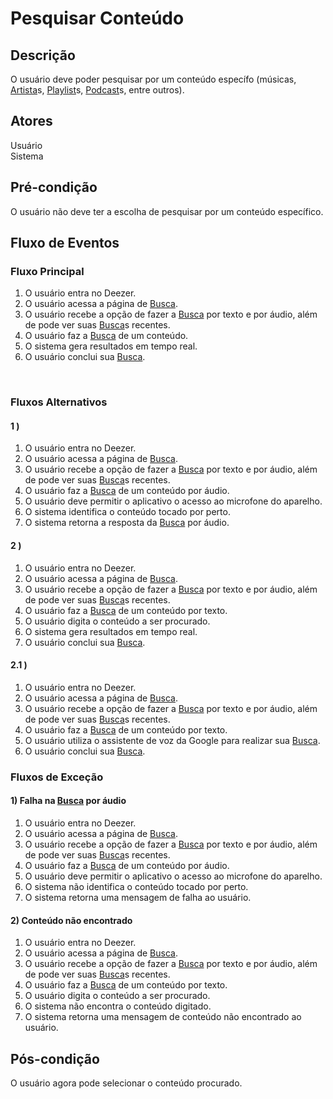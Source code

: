 # Pesquisar Conteúdo
<div class="line"></div>

##  Descrição

O usuário deve poder pesquisar por um conteúdo específo (músicas, [Artista](/modelagem/lexico#artista)s, [Playlist](/modelagem/lexico#playlist)s, [Podcast](/modelagem/lexico#podcast)s, entre outros).

##  Atores

Usuário
<br>
Sistema

##  Pré-condição

O usuário não deve ter a escolha de pesquisar por um conteúdo específico.


##  Fluxo de Eventos

### Fluxo Principal
1. O usuário entra no Deezer.
2. O usuário acessa a página de [Busca](/modelagem/lexico#busca).
3. O usuário recebe a opção de fazer a [Busca](/modelagem/lexico#busca) por texto e por áudio, além de pode ver suas [Busca](/modelagem/lexico#busca)s recentes.
4. O usuário faz a [Busca](/modelagem/lexico#busca) de um conteúdo.
5. O sistema gera resultados em tempo real.
6. O usuário conclui sua [Busca](/modelagem/lexico#busca).
<br>

### Fluxos Alternativos

#### 1 ) 

1. O usuário entra no Deezer.
2. O usuário acessa a página de [Busca](/modelagem/lexico#busca).
3. O usuário recebe a opção de fazer a [Busca](/modelagem/lexico#busca) por texto e por áudio, além de pode ver suas [Busca](/modelagem/lexico#busca)s recentes.
4. O usuário faz a [Busca](/modelagem/lexico#busca) de um conteúdo por áudio.
5. O usuário deve permitir o aplicativo o acesso ao microfone do aparelho.
6. O sistema identifica o conteúdo tocado por perto.
7. O sistema retorna a resposta da [Busca](/modelagem/lexico#busca) por áudio.

#### 2 )

1. O usuário entra no Deezer.
2. O usuário acessa a página de [Busca](/modelagem/lexico#busca).
3. O usuário recebe a opção de fazer a [Busca](/modelagem/lexico#busca) por texto e por áudio, além de pode ver suas [Busca](/modelagem/lexico#busca)s recentes.
4. O usuário faz a [Busca](/modelagem/lexico#busca) de um conteúdo por texto.
5. O usuário digita o conteúdo a ser procurado.
6. O sistema gera resultados em tempo real.
7. O usuário conclui sua [Busca](/modelagem/lexico#busca).

#### 2.1 )

1. O usuário entra no Deezer.
2. O usuário acessa a página de [Busca](/modelagem/lexico#busca).
3. O usuário recebe a opção de fazer a [Busca](/modelagem/lexico#busca) por texto e por áudio, além de pode ver suas [Busca](/modelagem/lexico#busca)s recentes.
4. O usuário faz a [Busca](/modelagem/lexico#busca) de um conteúdo por texto.
5. O usuário utiliza o assistente de voz da Google para realizar sua [Busca](/modelagem/lexico#busca).
6. O usuário conclui sua [Busca](/modelagem/lexico#busca).

### Fluxos de Exceção

#### 1) Falha na [Busca](/modelagem/lexico#busca) por áudio

1. O usuário entra no Deezer.
2. O usuário acessa a página de [Busca](/modelagem/lexico#busca).
3. O usuário recebe a opção de fazer a [Busca](/modelagem/lexico#busca) por texto e por áudio, além de pode ver suas [Busca](/modelagem/lexico#busca)s recentes.
4. O usuário faz a [Busca](/modelagem/lexico#busca) de um conteúdo por áudio.
5. O usuário deve permitir o aplicativo o acesso ao microfone do aparelho.
6. O sistema não identifica o conteúdo tocado por perto.
7. O sistema retorna uma mensagem de falha ao usuário.

#### 2) Conteúdo não encontrado

1. O usuário entra no Deezer.
2. O usuário acessa a página de [Busca](/modelagem/lexico#busca).
3. O usuário recebe a opção de fazer a [Busca](/modelagem/lexico#busca) por texto e por áudio, além de pode ver suas [Busca](/modelagem/lexico#busca)s recentes.
4. O usuário faz a [Busca](/modelagem/lexico#busca) de um conteúdo por texto.
5. O usuário digita o conteúdo a ser procurado.
6. O sistema não encontra o conteúdo digitado.
7. O sistema retorna uma mensagem de conteúdo não encontrado ao usuário.

## Pós-condição
O usuário agora pode selecionar o conteúdo procurado.




